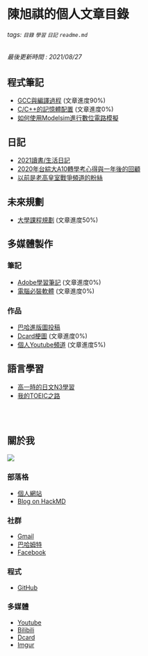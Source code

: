 # 陳旭祺的個人文章目錄
###### tags: `目錄` `學習` `日記` `readme.md`
###### 最後更新時間 : 2021/08/27

## 程式筆記
- [GCC與編譯過程](https://hackmd.io/@HsuChiChen/gcc-compile) (文章進度90%)
- [C/C++的記憶體配置](https://hackmd.io/@HsuChiChen/memory-layout-in-c) (文章進度0%)
- [如何使用Modelsim進行數位電路模擬](https://hackmd.io/@HsuChiChen/modelsim)



## 日記
- [2021讀書/生活日記](https://hackmd.io/@HsuChiChen/2021-log)
- [2020年台綜大A10轉學考心得與一年後的回顧](https://hackmd.io/@HsuChiChen/transfer-log)
- [以前是老高皇室戰爭頻道的粉絲](https://hackmd.io/@HsuChiChen/kuaizero)

## 未來規劃
- [大學課程規劃](https://hackmd.io/@HsuChiChen/course-planning) (文章進度50%)


## 多媒體製作

### 筆記
- [Adobe學習筆記](https://hackmd.io/@HsuChiChen/adobe-learning) (文章進度0%)
- [電腦必裝軟體](https://hackmd.io/@HsuChiChen/software) (文章進度0%)

### 作品
- [巴哈進版圖投稿](https://hackmd.io/@HsuChiChen/bahamut)
- [Dcard梗圖](https://hackmd.io/@HsuChiChen/dcard) (文章進度0%)
- [個人Youtube頻道](https://hackmd.io/@HsuChiChen/youtube) (文章進度5%)


## 語言學習
- [高一時的日文N3學習](https://hackmd.io/@HsuChiChen/japanese-learning)
- [我的TOEIC之路](https://hackmd.io/@HsuChiChen/TOEIC)


<br><br>

## 關於我
![](https://i.imgur.com/qcZaJJS.gif)

### 部落格
- [個人網站](https://hsuchichen.github.io/)
- [Blog on HackMD](https://hackmd.io/@HsuChiChen/content)

### 社群
- [Gmail](mailto:chenneil90121@gmail.com)
- [巴哈姆特](https://wall.gamer.com.tw/user.php?userId=n050470)
- [Facebook](https://www.facebook.com/profile.php?id=100005460241673)

### 程式
- [GitHub](https://github.com/HsuChiChen)

### 多媒體
- [Youtube](https://www.youtube.com/channel/UCs0LPL6-zqSfE8a5llk24bg)
- [Bilibili](https://space.bilibili.com/1447797468/video)
- [Dcard](https://www.dcard.tw/@chenneil90121)
- [Imgur](https://imgur.com/user/HsuChiChen/posts)
